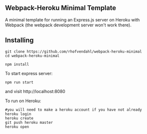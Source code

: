 ## Webpack-Heroku Minimal Template

A minimal template for running an Express.js server on Heroku with Webpack (the webpack development server won't work there).

## Installing

```
git clone https://github.com/rhofvendahl/webpack-heroku-minimal
cd webpack-heroku-minimal

npm install
```

To start express server:
```
npm run start
```
and visit http://localhost:8080

To run on Heroku:
```
#you will need to make a heroku account if you have not already
heroku login
heroku create
git push heroku master
heroku open
```
